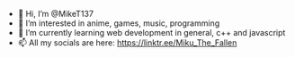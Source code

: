 - 👋 Hi, I’m @MikeT137
- 👀 I’m interested in anime, games, music, programming
- 🌱 I’m currently learning web development in general, c++ and javascript
- 📫 All my socials are here: https://linktr.ee/Miku_The_Fallen

<!---
MikeT137/MikeT137 is a ✨ special ✨ repository because its `README.md` (this file) appears on your GitHub profile.
You can click the Preview link to take a look at your changes.
--->
